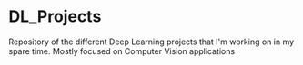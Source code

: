 # DL_Projects
Repository of the different Deep Learning projects that I'm working on in my spare time. Mostly focused on Computer Vision applications
